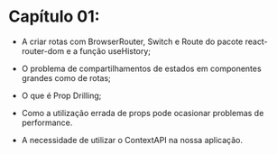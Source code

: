 # Capítulo 01:

- A criar rotas com BrowserRouter, Switch e Route do pacote react-router-dom e a função useHistory;

- O problema de compartilhamentos de estados em componentes grandes como de rotas;

- O que é Prop Drilling;

- Como a utilização errada de props pode ocasionar problemas de performance.

- A necessidade de utilizar o ContextAPI na nossa aplicação.